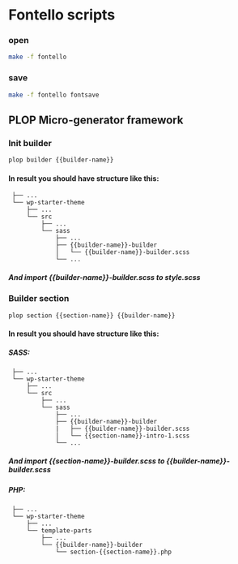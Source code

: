 # Fontello scripts

### open

```sh
make -f fontello
```

### save

```sh
make -f fontello fontsave
```

## PLOP Micro-generator framework

### Init builder

```sh
plop builder {{builder-name}} 
```

#### In result you should have structure like this:

     ├── ...
     └── wp-starter-theme
         ├── ...
         └── src
             ├── ...
             └── sass
                 ├── ...
                 ├── {{builder-name}}-builder
                 │   └── {{builder-name}}-builder.scss
                 └── ...
     
##### And import {{builder-name}}-builder.scss to style.scss

### Builder section

```sh
plop section {{section-name}} {{builder-name}} 
```

#### In result you should have structure like this:

##### SASS:

     ├── ...
     └── wp-starter-theme
         ├── ...
         └── src
             ├── ...
             └── sass
                 ├── ...
                 ├── {{builder-name}}-builder
                 |   ├── {{builder-name}}-builder.scss
                 │   └── {{section-name}}-intro-1.scss
                 └── ...
     
##### And import {{section-name}}-builder.scss to {{builder-name}}-builder.scss

##### PHP:

     ├── ...
     └── wp-starter-theme
         ├── ...
         └── template-parts
             ├── ...
             └── {{builder-name}}-builder
                 └── section-{{section-name}}.php